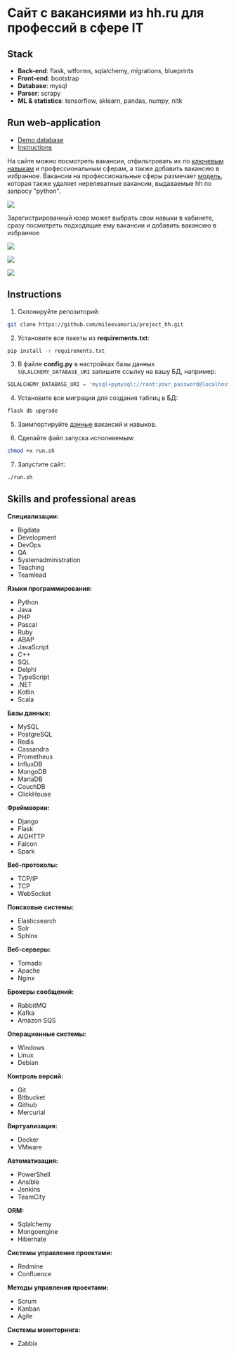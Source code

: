 # Сайт с вакансиями из hh.ru для профессий в сфере IT


## Stack
- **Back-end**: flask, wtforms, sqlalchemy, migrations, blueprints
- **Front-end**: bootstrap
- **Database**: mysql
- **Parser**: scrapy
- **ML & statistics**: tensorflow, sklearn, pandas, numpy, nltk 



## Run web-application
- [Demo database](https://github.com/mileevamaria/demo_database/tree/master/project_hh)
- [Instructions](#instructions)

На сайте можно посмотреть вакансии, отфильтровать их по [ключевым навыкам](#skills-and-professional-areas) и профессиональным сферам, а также добавить вакансию в избранное. Вакансии на профессиональные сферы размечает [модель](https://colab.research.google.com/drive/1BsP6crvOYPihdtJ_rIx7KEms7z6nm0UE), которая также удаляет нерелеватные вакансии, выдаваемые hh по запросу "python".

![](https://github.com/mileevamaria/project_hh/blob/master/img/homepage.png)

Зарегистрированный юзер может выбрать свои навыки в кабинете, сразу посмотреть подходящие ему вакансии и добавить вакансию в избранное

![](https://github.com/mileevamaria/project_hh/blob/master/img/profile.png)

![](https://github.com/mileevamaria/project_hh/blob/master/img/relevant_vacancies.png)

![](https://github.com/mileevamaria/project_hh/blob/master/img/favourites.png)



## Instructions

1. Cклонируйте репозиторий:
```bash 
git clone https://github.com/mileevamaria/project_hh.git
```
2. Установите все пакеты из **requirements.txt**:
```bash 
pip install -r requirements.txt
```
3. В файле **config.py** в настройках базы данных `SQLALCHEMY_DATABASE_URI` запишите ссылку на вашу БД, например:
```python
SQLALCHEMY_DATABASE_URI = 'mysql+pymysql://root:your_password@localhost:3306/name_of_bd'
```
4. Установите все миграции для создания таблиц в БД:
```bash 
flask db upgrade
```
5. Заимпортируйте [данные](https://github.com/mileevamaria/demo_database/tree/master/project_hh) вакансий и навыков.

6. Сделайте файл запуска исполняемым:
```bash 
chmod +x run.sh
```
7. Запустите сайт:
```bash 
./run.sh
```



## Skills and professional areas

**Специализации:**
- Bigdata
- Development
- DevOps
- QA
- Systemadministration
- Teaching
- Teamlead

**Языки программирования:**
- Python
- Java
- PHP
- Pascal
- Ruby
- ABAP
- JavaScript
- C++
- SQL
- Delphi
- TypeScript
- .NET
- Kotlin
- Scala

**Базы данных:**
- MySQL
- PostgreSQL
- Redis
- Cassandra
- Prometheus
- InfluxDB
- MongoDB
- MariaDB
- CouchDB
- ClickHouse

**Фреймворки:**
- Django
- Flask
- AIOHTTP
- Falcon
- Spark

**Веб-протоколы:**
- TCP/IP
- TCP
- WebSocket

**Поисковые системы:**
- Elasticsearch
- Solr
- Sphinx

**Веб-серверы:**
- Tornado
- Apache
- Nginx

**Брокеры сообщений:**
- RabbitMQ
- Kafka
- Amazon SQS

**Операционные системы:**
- Windows
- Linux
- Debian

**Контроль версий:**
- Git
- Bitbucket
- Github
- Mercurial

**Виртуализация:**
- Docker
- VMware

**Автоматизация:**
- PowerShell
- Ansible
- Jenkins
- TeamCity

**ORM:**
- Sqlalchemy
- Mongoengine
- Hibernate

**Системы управление проектами:**
- Redmine
- Confluence
 
**Методы управления проектами:**
- Scrum
- Kanban
- Agile
 
**Системы мониторинга:**
- Zabbix
